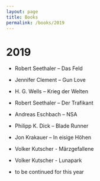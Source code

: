 ```yaml
---
layout: page
title: Books
permalink: /books/2019
---
```

# 2019

* Robert Seethaler – Das Feld 

* Jennifer Clement – Gun Love 

* H. G. Wells – Krieg der Welten 

* Robert Seethaler – Der Trafikant 

* Andreas Eschbach – NSA 

* Philipp K. Dick – Blade Runner 

* Jon Krakauer – In eisige Höhen 

* Volker Kutscher - Märzgefallene 

* Volker Kutscher - Lunapark 

* to be continued for this year
